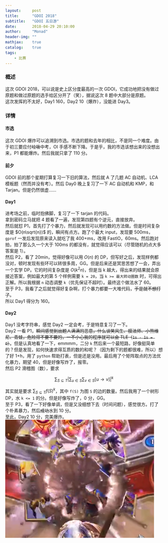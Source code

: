 ```yaml
---
layout:     post
title:      "GDOI 2018"
subtitle:   "GDOI 五日游"
date:       2018-04-29 20:10:00
author:     "Monad"
header-img: ""
mathjax:    true
catalog:    true
tags:
    - 比赛
---
```


### 概述
这次 GDOI 2018，可以说是史上区分度最高的一次 GDOI，它成功地把没有做过原题和做过原题的选手给区分开了（笑），据说这次 8 题中大部分是原题。  
这次发挥的不太好，Day1 160，Day2 10（爆炸），没能进 Day3。

### 详情

#### 市选
这次 GDOI 爆炸可以追溯到市选。市选的题和去年的相比，不是同一个难度。由于初三要应付<del>垃圾</del>中考，OI 手感不断下降。于是乎，我的市选该想出来的没想出来，P1 都能爆炸。然后我就只拿了 110 分。

#### 前夕
GDOI 前的那个星期打算复习一下旧的算法，然后就 A 了几题 AC 自动机、LCA 模板题（然而并没有考）。然后 Day0 晚上复习了一下 AC 自动机和 KMP，和 Tarjan。但是仍然很虚……

#### Day1
进考场之前，临时抱佛脚，复习了一下 tarjan 的代码。  
拿到密码立马就把 4 题看了一遍，发现第四题有个逆元，直接放弃。  
然后就怼 P1，首先打了个暴力，然后就发现可以用约数的方法做。但是时间复杂度是 $O(n\sqrt{n})$ 的，瞬间有点方。跑了个最大 input，发现要 500ms，`gprof` 一发后发现原来读入就吃了我 400+ms，改用 FastIO，60ms。然后跑对拍，拍了那么久一个大于 100ms 的都没有，就觉得应该可以（尽管随机的点大多答案是 1）。  
然后 P2，看了 20min，觉得好像可以用 $O(n)$ 的 DP，但写好之后，发现样例都没对，顿时发现有些环可以转很多周，GG。但是后来还是冥思苦想了一会，弄出一个玄学 DP。它的时间复杂度是 $O(k^{2}n)$，但是当 k 越大，得出来的结果就会原接近答案，例如最大的第 5 个样例需要 `k = 20`，当 `k >= 最大转动圈数` 时，可得出正解。所以我根据 `n` 动态调整 `k`（优先保证不超时）。最终这个做法水了 60。  
至于 P3，我看了之后就觉得好复杂啊，打个暴力都要一大堆代码，<del>于是就不想打了</del>。  
所以 Day1 得分为 160。

#### Day2
Day1 没考字符串，感觉 Day2 一定会考，于是特意复习了一下。    
Day2 一看 P1，<del>瞬间感觉到出题人满满的恶意，什么谈笑风生、膜法师、小熊维尼、青蛙，危险得不要不要的，一不小心我的程序就可以会 TLE（`1s - 1s = 0`）</del>。但是认真地看了一下，emmmm，二分 `k` 然后来一个最短路，好像挺简单的？但是发现，如何快速求得互质的数的和呢？（因为剩下的题都很难，所以）想了好 1+h，用了 `python` 帮助打表，但是还是没用。最后用了个矩阵取点的方法优化暴力，期望 40，但是好像写炸了，报零。  
然后 P2 滑稽图（数），要求  

$$\sum_{S\subseteq T}\left |\sum_{u\in S}\sum_{v\in S}[u\rightarrow v]\right |^k$$  

其实就是要求 $\sum_{S\subseteq T}f(S)^k$，其中 `f(S)` 为图 `S` 的边的数量。然后我用了一个树形 DP，水 `k <= 1` 的分。但是好像写炸了，0 分，GG。  
至于 P3，看了一下好像单调，但是又没细想下去（时间问题），感觉很方。打了个朴素暴力，然后<del>成功</del>水到 10 分。  
至此，Day2 10 分，完美爆炸。  
[![成绩爆炸](/img/post/GDOI-2018/boom.png)](/img/post/GDOI-2018/boom.png)

